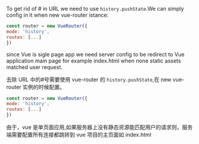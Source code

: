 To get rid of # in URL we need to use `history.pushState`.We can simply config in it when new vue-router istance:

```js
const router = new VueRouter({
mode: 'history',
routes: [...]
})
```

since Vue is sigle page app we need server config to be redirect to Vue application main page for example index.html when none static assets matched user request.

去除 URL 中的#号需要使用 vue-router 的 `history.pushState`,在 new vue-router 实例的时候配置。

```js
const router = new VueRouter({
mode: 'history',
routes: [...]
})
```

由于，vue 是单页面应用,如果服务器上没有静态资源能匹配用户的请求则，服务端需要配置所有连接都跳转到 vue 项目的主页面如 index.html
